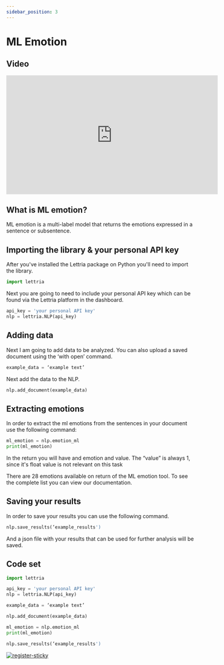 ```yaml
---
sidebar_position: 3
---
```


# ML Emotion

## Video

<iframe width="560" height="315" src="https://www.youtube.com/embed/baCcf5kcWcg" title="YouTube video player" frameborder="0" allow="accelerometer; autoplay; clipboard-write; encrypted-media; gyroscope; picture-in-picture" allowfullscreen></iframe>

## What is ML emotion?

ML emotion is a multi-label model that returns the emotions expressed in a sentence or subsentence.

## Importing the library & your personal API key

After you've installed the Lettria package on Python you'll need to import the library.

```python
import lettria
```

Next you are going to need to include your personal API key which can be found via the Lettria platform in the dashboard.

```python
api_key = 'your personal API key'
nlp = lettria.NLP(api_key)
```

## Adding data

Next I am going to add data to be analyzed. You can also upload a saved document using the ‘with open’ command.

```python
example_data = ‘example text’
```

Next add the data to the NLP.

```python
nlp.add_document(example_data)
```

## Extracting emotions

In order to extract the ml emotions from the sentences in your document use the following command:

```python
ml_emotion = nlp.emotion_ml
print(ml_emotion)
```

In the return you will have and emotion and value. The “value” is always 1, since it's float value is not relevant on this task

There are 28 emotions available on return of the ML emotion tool. To see the complete list you can view our documentation.

## Saving your results

In order to save your results you can use the following command.

```python
nlp.save_results(‘example_results')
```

And a json file with your results that can be used for further analysis will be saved.

## Code set

```python
import lettria

api_key = 'your personal API key'
nlp = lettria.NLP(api_key)

example_data = ‘example text’

nlp.add_document(example_data)

ml_emotion = nlp.emotion_ml
print(ml_emotion)

nlp.save_results(‘example_results')
```

[![register-sticky](/img/register-sticky.png)](https://app.lettria.com/signup)